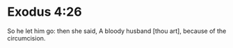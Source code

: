 # Exodus 4:26

So he let him go: then she said, A bloody husband [thou art], because of the circumcision.